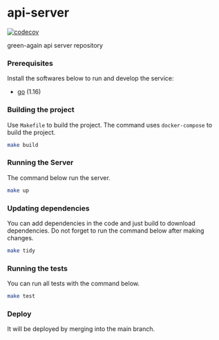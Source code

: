 # api-server
[![codecov](https://codecov.io/gh/green-again/api-server/branch/main/graph/badge.svg?token=4QMN3KAL3G)](https://codecov.io/gh/green-again/api-server)

green-again api server repository

### Prerequisites
Install the softwares below to run and develop the service:
- [go](https://golang.org/) (1.16)

### Building the project
Use `Makefile` to build the project. The command uses `docker-compose` to build the project.
```bash
make build
```

### Running the Server
The command below run the server.
```bash
make up
```
### Updating dependencies
You can add dependencies in the code and just build to download dependencies. Do not
forget to run the command below after making changes.
```bash
make tidy
```

### Running the tests
You can run all tests with the command below.
```bash
make test
```

### Deploy
It will be deployed by merging into the main branch.

